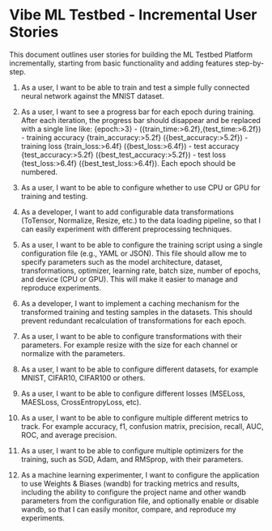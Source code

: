 # Vibe ML Testbed - Incremental User Stories

This document outlines user stories for building the ML Testbed Platform incrementally, starting from basic functionality and adding features step-by-step.

1. As a user, I want to be able to train and test a simple fully connected neural network against the MNIST dataset. 

2. As a user, I want to see a progress bar for each epoch during training. After each iteration, the progress bar should disappear and be replaced with a single line like: {epoch:>3} - ({train_time:>6.2f},{test_time:>6.2f}) - training accuracy {train_accuracy:>5.2f} ({best_accuracy:>5.2f}) - training loss {train_loss:>6.4f} ({best_loss:>6.4f}) - test accuracy {test_accuracy:>5.2f} ({best_test_accuracy:>5.2f}) - test loss {test_loss:>6.4f} ({best_test_loss:>6.4f}). Each epoch should be numbered.

3. As a user, I want to be able to configure whether to use CPU or GPU for training and testing.

4. As a developer, I want to add configurable data transformations (ToTensor, Normalize, Resize, etc.) to the data loading pipeline, so that I can easily experiment with different preprocessing techniques.

5. As a user, I want to be able to configure the training script using a single configuration file (e.g., YAML or JSON). This file should allow me to specify parameters such as the model architecture, dataset, transformations, optimizer, learning rate, batch size, number of epochs, and device (CPU or GPU). This will make it easier to manage and reproduce experiments.

6. As a developer, I want to implement a caching mechanism for the transformed training and testing samples in the datasets. This should prevent redundant recalculation of transformations for each epoch.

7. As a user, I want to be able to configure transformations with their parameters. For example resize with the size for each channel or normalize with the parameters.

8. As a user, I want to be able to configure different datasets, for example MNIST, CIFAR10, CIFAR100 or others.

9. As a user, I want to be able to configure different losses (MSELoss, MAESLoss, CrossEntropyLoss, etc).

10. As a user, I want to be able to configure multiple different metrics to track. For example accuracy, f1, confusion matrix, precision, recall, AUC, ROC, and average precision.

11. As a user, I want to be able to configure multiple optimizers for the training, such as SGD, Adam, and RMSprop, with their parameters.

12. As a machine learning experimenter, I want to configure the application to use Weights &amp; Biases (wandb) for tracking metrics and results, including the ability to configure the project name and other wandb parameters from the configuration file, and optionally enable or disable wandb, so that I can easily monitor, compare, and reproduce my experiments.